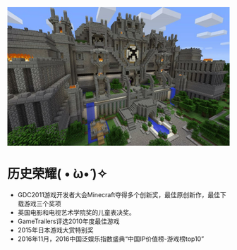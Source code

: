 ![](./img/slide2.jpg)

# 历史荣耀( • ̀ω•́ )✧

- GDC2011游戏开发者大会Minecraft夺得多个创新奖，最佳原创新作，最佳下载游戏三个奖项
- 英国电影和电视艺术学院奖的儿童表决奖。
- GameTrailers评选2010年度最佳游戏
- 2015年日本游戏大赏特别奖
- 2016年11月，2016中国泛娱乐指数盛典“中国IP价值榜-游戏榜top10”